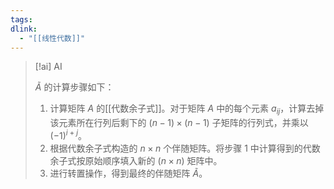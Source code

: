 ```yaml
---
tags: 
dlink:
  - "[[线性代数]]"
---
```


> [!ai] AI
>
> $\tilde{A}$ 的计算步骤如下：
> 1. 计算矩阵 $A$ 的[[代数余子式]]。对于矩阵 $A$ 中的每个元素 $a_{ij}$，计算去掉该元素所在行列后剩下的 $(n-1) \times (n-1)$ 子矩阵的行列式，并乘以 $(-1)^{i+j}$。
> 2. 根据代数余子式构造的 $n\times n$ 个伴随矩阵。将步骤 1 中计算得到的代数余子式按原始顺序填入新的 $(n \times n)$ 矩阵中。
> 3. 进行转置操作，得到最终的伴随矩阵 $\tilde{A}$。


